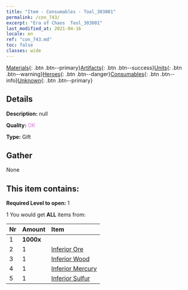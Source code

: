 ```yaml
---
title: "Item - Consumables - Tool_303001"
permalink: /con_743/
excerpt: "Era of Chaos  Tool_303001"
last_modified_at: 2021-04-16
locale: en
ref: "con_743.md"
toc: false
classes: wide
---
```

 [Materials](/Items/){: .btn .btn--primary}[Artifacts](/Items/Artifacts/){: .btn .btn--success}[Units](/Items/Units/){: .btn .btn--warning}[Heroes](/Items/Heroes/){: .btn .btn--danger}[Consumables](/Items/Consumables/){: .btn .btn--info}[Unknown](/Items/Unknown/){: .btn .btn--primary}

## Details
 **Description:** null

 **Quality:** <span style="color: #DA70D6">OK</span>

 **Type:** Gift

## Gather

  None

## This item contains:

 **Required Level to open:** 1

 1 You would get **ALL** items  from:

  | Nr | Amount |     Item    |
  |:---|:-------|:------------|
  | 1 |  **1000x** | <i class="fas fa-coins"/> |  | 
  | 2 | 1 | [Inferior Ore](/Items/mat_1/) |  | 
  | 3 | 1 | [Inferior Wood](/Items/mat_1/) |  | 
  | 4 | 1 | [Inferior Mercury](/Items/mat_2/) |  | 
  | 5 | 1 | [Inferior Sulfur](/Items/mat_3/) |  | 
